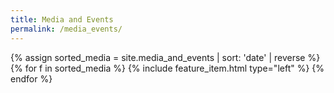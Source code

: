 ```yaml
---
title: Media and Events
permalink: /media_events/
---
```


<div class="feature__wrapper">
    {% assign sorted_media = site.media_and_events | sort: 'date' | reverse %}
    {% for f in sorted_media %}
        {% include feature_item.html type="left" %}
    {% endfor %}
</div>